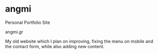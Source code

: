 # angmi
Personal Portfolio Site

angmi.gr

My old website which I plan on improving, fixing the menu on mobile and the contact form, while also adding new content.
